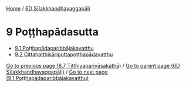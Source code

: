 
[Home](/) / [6D Sīlakkhandhavaggapāḷi](../6D.md)

# 9 Poṭṭhapādasutta

* [9.1 Poṭṭhapādaparibbājakavatthu](9/9.1.md)
* [9.2 Cittahatthisāriputtapoṭṭhapādavatthu](9/9.2.md)

[Go to previous page (8.7 Titthiyaparivāsakathā)](8/8.7.md) / [Go to parent page (6D Sīlakkhandhavaggapāḷi)](0.md) / [Go to next page (9.1 Poṭṭhapādaparibbājakavatthu)](9/9.1.md)


